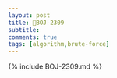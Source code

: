 ```yaml
---
layout: post
title: 📝BOJ-2309
subtitle: 
comments: true
tags: [algorithm,brute-force]
---
```



{% include BOJ-2309.md %}

